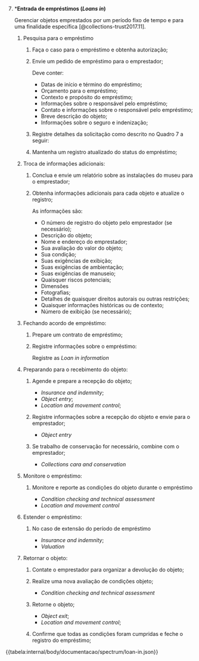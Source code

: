 7.  \***Entrada de empréstimos (_Loans in_)**

    Gerenciar objetos emprestados por um período fixo de tempo e para uma finalidade específica [@collections-trust2017.11].

    1.  Pesquisa para o empréstimo

        1.  Faça o caso para o empréstimo e obtenha autorização;

        2.  Envie um pedido de empréstimo para o emprestador;

            Deve conter:

            - Datas de início e término do empréstimo;
            - Orçamento para o empréstimo;
            - Contexto e propósito do empréstimo;
            - Informações sobre o responsável pelo empréstimo;
            - Contato e informações sobre o responsável pelo empréstimo;
            - Breve descrição do objeto;
            - Informações sobre o seguro e indenização;

        3.  Registre detalhes da solicitação como descrito no Quadro 7 a seguir:

        4.  Mantenha um registro atualizado do status do empréstimo;

    2.  Troca de informações adicionais:

        1.  Conclua e envie um relatório sobre as instalações do museu para o emprestador;

        2.  Obtenha informações adicionais para cada objeto e atualize o registro;

            As informações são:

            - O número de registro do objeto pelo emprestador (se necessário);
            - Descrição do objeto;
            - Nome e endereço do emprestador;
            - Sua avaliação do valor do objeto;
            - Sua condição;
            - Suas exigências de exibição;
            - Suas exigências de ambientação;
            - Suas exigências de manuseio;
            - Quaisquer riscos potenciais;
            - Dimensões
            - Fotografias;
            - Detalhes de quaisquer direitos autorais ou outras restrições;
            - Quaisquer informações históricas ou de contexto;
            - Número de exibição (se necessário);

    3.  Fechando acordo de empréstimo:

        1.  Prepare um contrato de empréstimo;

        2.  Registre informações sobre o empréstimo:

            Registre as _Loan in information_

    4.  Preparando para o recebimento do objeto:

        1.  Agende e prepare a recepção do objeto;

            - _Insurance and indemnity_;
            - _Object entry_;
            - _Location and movement control_;

        2.  Registre informações sobre a recepção do objeto e envie para o emprestador;

            - _Object entry_

        3.  Se trabalho de conservação for necessário, combine com o emprestador;

            - _Collections cara and conservation_

    5.  Monitore o empréstimo:

        1.  Monitore e reporte as condições do objeto durante o empréstimo

            - _Condition checking and technical assessment_
            - _Location and movement control_

    6.  Estender o empréstimo:

        1.  No caso de extensão do período de empréstimo

            - _Insurance and indemnity_;
            - _Valuation_

    7.  Retornar o objeto:

        1.  Contate o emprestador para organizar a devolução do objeto;

        2.  Realize uma nova avaliação de condições objeto;

            - _Condition checking and technical assessment_

        3.  Retorne o objeto;

            - _Object exit_;
            - _Location and movement control_;

        4.  Confirme que todas as condições foram cumpridas e feche o registro do empréstimo;

{{tabela:internal/body/documentacao/spectrum/loan-in.json}}
